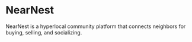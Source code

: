 # NearNest
NearNest is a hyperlocal community platform that connects neighbors for buying, selling, and socializing.
